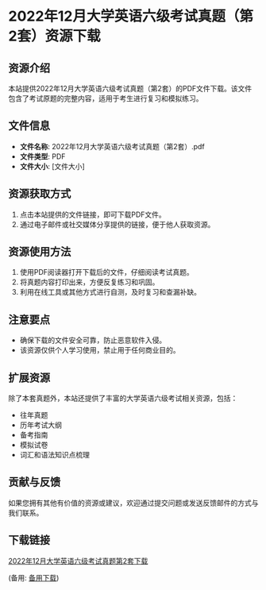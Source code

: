 # 2022年12月大学英语六级考试真题（第2套）资源下载

## 资源介绍

本站提供2022年12月大学英语六级考试真题（第2套）的PDF文件下载。该文件包含了考试原题的完整内容，适用于考生进行复习和模拟练习。

## 文件信息

- **文件名称**: 2022年12月大学英语六级考试真题（第2套）.pdf
- **文件类型**: PDF
- **文件大小**: [文件大小]

## 资源获取方式

1. 点击本站提供的文件链接，即可下载PDF文件。
2. 通过电子邮件或社交媒体分享提供的链接，便于他人获取资源。

## 资源使用方法

1. 使用PDF阅读器打开下载后的文件，仔细阅读考试真题。
2. 将真题内容打印出来，方便反复练习和巩固。
3. 利用在线工具或其他方式进行自测，及时复习和查漏补缺。

## 注意要点

- 确保下载的文件安全可靠，防止恶意软件入侵。
- 该资源仅供个人学习使用，禁止用于任何商业目的。

## 扩展资源

除了本套真题外，本站还提供了丰富的大学英语六级考试相关资源，包括：

- 往年真题
- 历年考试大纲
- 备考指南
- 模拟试卷
- 词汇和语法知识点梳理

## 贡献与反馈

如果您拥有其他有价值的资源或建议，欢迎通过提交问题或发送反馈邮件的方式与我们联系。

## 下载链接
[2022年12月大学英语六级考试真题第2套下载](https://pan.quark.cn/s/0cadadf4f5b0) 

(备用: [备用下载](https://pan.baidu.com/s/1Ok6PcIfSKPKyEW1RYqxq-A?pwd=1234))
